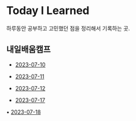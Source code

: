 # Today I Learned
하루동안 공부하고 고민했던 점을 정리해서 기록하는 곳.

## 내일배움캠프
- [2023-07-10](https://github.com/GaeMeee/TIL/blob/main/내일배움캠프/2023-07-10.md)

- [2023-07-11](https://github.com/GaeMeee/TIL/blob/main/내일배움캠프/2023-07-11.md)

- [2023-07-12](https://github.com/GaeMeee/TIL/blob/main/내일배움캠프/2023-07-12.md)

- [2023-07-17](https://github.com/GaeMeee/TIL/blob/main/내일배움캠프/2023-07-17.md)

• [2023-07-18](https://github.com/GaeMeee/TIL/blob/main/내일배움캠프/2023-07-18.md)
